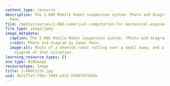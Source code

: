 ```yaml
---
content_type: resource
description: The 2.086 Mobile Robot suspension system. Photo and diagram by James
  Penn.
file: /media/courses/2-086-numerical-computation-for-mechanical-engineers-fall-2012/db21f7a7f98c7489e5155fb076fa568c_2-086F12th.jpg
file_type: image/jpeg
image_metadata:
  caption: The 2.086 Mobile Robot suspension system. (Photo and diagram by James Penn.)
  credit: Photo and diagram by James Penn.
  image-alt: Photo of a wheeled robot rolling over a small bump, and a force vector
    diagram of that situation.
learning_resource_types: []
ocw_type: OCWImage
resourcetype: Image
title: 2-086F12th.jpg
uid: db21f7a7-f98c-7489-e515-5fb076fa568c
---
```

